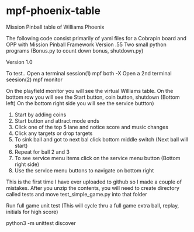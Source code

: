 # mpf-phoenix-table
Mission Pinball table of Williams Phoenix 

The following code consist primarily of yaml files for a Cobrapin board and OPP with Mission Pinball Framework Version .55
Two small python programs (Bonus.py to count down bonus, shutdown.py)

Version 1.0

To test.. 
Open a terminal session(1)
mpf both -X
Open a 2nd terminal seesion(2)
mpf monitor

On the playfield monitor you will see the virtual Williams table. On the bottom row you will see the Start button, coin button, shutdown (Bottom left)
On the bottom right side you will see the service buttton)

1) Start by adding coins
2) Start button and attract mode ends
3) Click one of the top 5 lane and notice score and music changes
4) Click any targets or drop targets
5) To sink ball and got to next bal click bottom middle switch (Next ball will start)
6) Repeat for ball 2 and 3
7) To see service menu items click on the service menu button (Bottom right side)
8) Use the service menu buttons to navigate on bottom right

This is the first time I have ever uploaded to github so I made a couple of mistakes.
After you unzip the contents, you will need to create directory called tests and move test_simple_game.py into that folder

Run full game unit test (This will cycle thru a full game extra ball, replay, initials for high score)

python3 -m unittest discover
